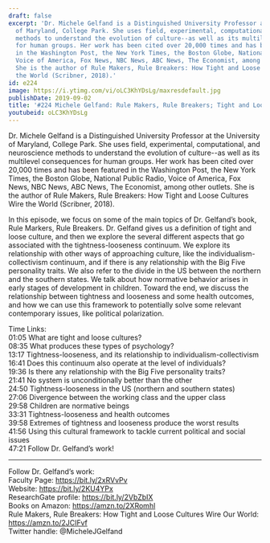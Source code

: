 ```yaml
---
draft: false
excerpt: 'Dr. Michele Gelfand is a Distinguished University Professor at the University
  of Maryland, College Park. She uses field, experimental, computational, and neuroscience
  methods to understand the evolution of culture--as well as its multilevel consequences
  for human groups. Her work has been cited over 20,000 times and has been featured
  in the Washington Post, the New York Times, the Boston Globe, National Public Radio,
  Voice of America, Fox News, NBC News, ABC News, The Economist, among other outlets.
  She is the author of Rule Makers, Rule Breakers: How Tight and Loose Cultures Wire
  the World (Scribner, 2018).'
id: e224
image: https://i.ytimg.com/vi/oLC3KhYDsLg/maxresdefault.jpg
publishDate: 2019-09-02
title: '#224 Michele Gelfand: Rule Makers, Rule Breakers; Tight and Loose Cultures'
youtubeid: oLC3KhYDsLg
---
```

Dr. Michele Gelfand is a Distinguished University Professor at the University of Maryland, College Park. She uses field, experimental, computational, and neuroscience methods to understand the evolution of culture--as well as its multilevel consequences for human groups. Her work has been cited over 20,000 times and has been featured in the Washington Post, the New York Times, the Boston Globe, National Public Radio, Voice of America, Fox News, NBC News, ABC News, The Economist, among other outlets. She is the author of Rule Makers, Rule Breakers: How Tight and Loose Cultures Wire the World (Scribner, 2018).

In this episode, we focus on some of the main topics of Dr. Gelfand’s book, Rule Markers, Rule Breakers. Dr. Gelfand gives us a definition of tight and loose culture, and then we explore the several different aspects that go associated with the tightness-looseness continuum. We explore its relationship with other ways of approaching culture, like the individualism-collectivism continuum, and if there is any relationship with the Big Five personality traits. We also refer to the divide in the US between the northern and the southern states. We talk about how normative behavior arises in early stages of development in children. Toward the end, we discuss the relationship between tightness and looseness and some health outcomes, and how we can use this framework to potentially solve some relevant contemporary issues, like political polarization. 

Time Links:  
01:05  What are tight and loose cultures?  
08:35  What produces these types of psychology?  
13:17  Tightness-looseness, and its relationship to individualism-collectivism                               
16:41  Does this continuum also operate at the level of individuals?  
19:36  Is there any relationship with the Big Five personality traits?  
21:41  No system is unconditionally better than the other  
24:50  Tightness-looseness in the US (northern and southern states)  
27:06  Divergence between the working class and the upper class  
29:58  Children are normative beings  
33:31  Tightness-looseness and health outcomes  
39:58  Extremes of tightness and looseness produce the worst results  
41:56  Using this cultural framework to tackle current political and social issues  
47:21  Follow Dr. Gelfand’s work!

---

Follow Dr. Gelfand’s work:  
Faculty Page: https://bit.ly/2xRVvPv  
Website: https://bit.ly/2KU4YPx  
ResearchGate profile: https://bit.ly/2VbZbIX  
Books on Amazon: https://amzn.to/2XRomhl  
Rule Makers, Rule Breakers: How Tight and Loose Cultures Wire Our World: https://amzn.to/2JCIFvf  
Twitter handle: @MicheleJGelfand
